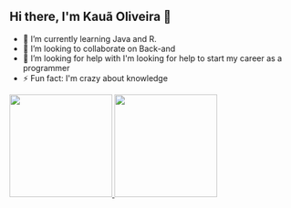 ## Hi there, I'm Kauã Oliveira 👋

- 🌱 I’m currently learning Java and R.
- 👯 I’m looking to collaborate on Back-and
- 🤔 I’m looking for help with I'm looking for help to start my career as a programmer
- ⚡ Fun fact: I'm crazy about knowledge
<div>
  <a href="https://github.com/kauaoliveira-dev">
    <img height="180em" src="https://github-readme-stats.vercel.app/api?username=kauaoliveira-dev&show_icons=true&theme=dark&include_all_commits=true&count_private=true"/>
    <img height="180em" src ="https://github-readme-stats.vercel.app/api/top-langs/?username=kauaoliveira-dev$layout=compact&langs_cont=16&theme=dark"/>
</div>
